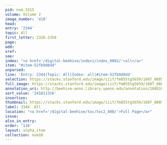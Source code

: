 ```yaml
---
pid: num_3315
volume: Volume 2
image_number: '418'
head:
entry: '2344'
topic: All
first_letter: 2326-2350
page:
add:
xref:
see:
index: "<a href='/digital-beehive/index1/index_0092/'>all</a>"
item: "#item-52fb9d8dd"
unparsed:
line: 'Entry: 2344|Topic: All|Index: all|#item-52fb9d8dd'
selection: https://stacks.stanford.edu/image/iiif/fm855tg5659/1607_0885/812,1316,2670,215/full/0/default.jpg
full_image: https://stacks.stanford.edu/image/iiif/fm855tg5659/1607_0885/full/full/0/default.jpg
annotation_uri: http://beehive-anno.library.upenn.edu/annotation/1680101461604
sort_value: '241811316'
insertion:
thumbnail: https://stacks.stanford.edu/image/iiif/fm855tg5659/1607_0885/812,1316,600,180/250,/0/default.jpg
label: 2344. All
location: "<a href='/digital-beehive/toc/toc2_408/'>Full Page</a>"
issue:
also_in_entry:
order: '116'
layout: alpha_item
collection: num10
---
```

